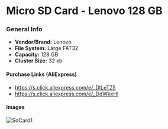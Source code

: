 # Micro SD Card - Lenovo 128 GB

### General Info

- <b>Vendor/Brand:</b> Lenovo
- <b>File System:</b> Large FAT32
- <b>Capacity:</b> 128 GB
- <b>Cluster Size:</b> 32 kb

#### Purchase Links (AliExpress)

- https://s.click.aliexpress.com/e/_DlLeTZ5
- https://s.click.aliexpress.com/e/_DdWkxHl

#### Images

![SdCard1](Images/SdCard.jpg)
